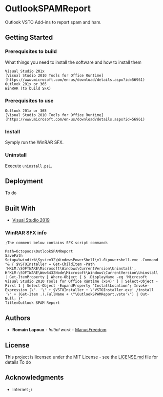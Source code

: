 ﻿# OutlookSPAMReport

Outlook VSTO Add-ins to report spam and ham.

## Getting Started

### Prerequisites to build

What things you need to install the software and how to install them

```
Visual Studio 201x
[Visual Studio 2010 Tools for Office Runtime](https://www.microsoft.com/en-us/download/details.aspx?id=56961)
Outlook 201x or 365
WinRAR (to build SFX)
```

### Prerequisites to use

```
Outlook 201x or 365
[Visual Studio 2010 Tools for Office Runtime](https://www.microsoft.com/en-us/download/details.aspx?id=56961)
```

### Install

Symply run the WinRAR SFX.

### Uninstall

Execute `uninstall.ps1`.

## Deployment

To do

## Built With

* [Visual Studio 2019](https://visualstudio.microsoft.com/vs/)

### WinRAR SFX info

```text
;The comment below contains SFX script commands

Path=Octopoos\OutlookSPAMReport
SavePath
Setup=%windir%\System32\WindowsPowerShell\v1.0\powershell.exe -Command "& { $VSTOInstaller = Get-ChildItem -Path 'HKLM:\SOFTWARE\Microsoft\Windows\CurrentVersion\Uninstall', H'KLM:\SOFTWARE\Wow6432Node\Microsoft\Windows\CurrentVersion\Uninstall' | Get-ItemProperty | Where-Object { $_.DisplayName -eq 'Microsoft Visual Studio 2010 Tools for Office Runtime (x64)' } | Select-Object -First 1 | Select-Object -ExpandProperty 'InstallLocation'; Invoke-Expression (\". '\" + $VSTOInstaller + \"VSTOInstaller.exe' /install '\" + (Get-Item .).FullName + \"\OutlookSPAMReport.vsto'\") | Out-Null; }"
Title=Outlook SPAM Report
```

## Authors

* **Romain Lapoux** - *Initial work* - [ManusFreedom](https://github.com/manusfreedom)

## License

This project is licensed under the MIT License - see the [LICENSE.md](LICENSE.md) file for details
To do

## Acknowledgments

* Internet ;)
